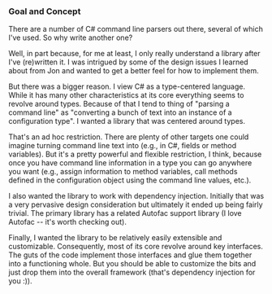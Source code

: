 ### Goal and Concept

There are a number of C# command line parsers out there, several
of which I've used. So why write another one? 

Well, in part because, for me at least, I only really understand
a library after I've (re)written it. I was intrigued by some
of the design issues I learned about from Jon and wanted to
get a better feel for how to implement them.

But there was a bigger reason. I view C# as a type-centered
language. While it has many other characteristics at its core
everything seems to revolve around types. Because of that I
tend to thing of "parsing a command line" as "converting a
bunch of text into an instance of a configuration type". I 
wanted a library that was centered around types.

That's an ad hoc restriction. There are plenty of other targets
one could imagine turning command line text into (e.g., in C#,
fields or method variables). But it's a pretty powerful
and flexible restriction, I think, because once you have 
command line information in a type you can go anywhere you
want (e.g., assign information to method variables, call
methods defined in the configuration object using the
command line values, etc.).

I also wanted the library to work with dependency injection.
Initially that was a very pervasive design consideration but ultimately
it ended up being fairly trivial. The primary library has a related 
Autofac support library (I love Autofac -- it's worth checking out).

Finally, I wanted the library to be relatively easily extensible and
customizable. Consequently, most of its core revolve around key
interfaces. The guts of the code implement those interfaces and glue
them together into a functioning whole. But you should be able to 
customize the bits and just drop them into the overall framework (that's
dependency injection for you :)).

